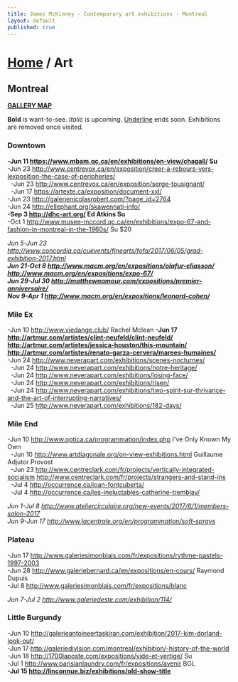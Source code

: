 ```yaml
---
title: James McKinney - Contemporary art exhibitions - Montreal
layout: default
published: true
---
```


# [Home](/) / Art

## Montreal

**[GALLERY MAP](https://www.google.com/maps/d/u/0/edit?mid=1pKDvWCvnInNN2igV2ruxxL_srzE)**

<p><span class="glyphicon glyphicon-info-sign" aria-hidden="true"></span> <strong>Bold</strong> is want-to-see. <em>Italic</em> is upcoming. <u>Underline</u> ends soon. Exhibitions are removed once visited.</p>

### Downtown

**-Jun 11 <https://www.mbam.qc.ca/en/exhibitions/on-view/chagall/> Su**  
-Jun 23 <http://www.centrevox.ca/en/exposition/creer-a-rebours-vers-lexposition-the-case-of-peripheries/>  
  -Jun 23 <http://www.centrevox.ca/en/exposition/serge-tousignant/>  
  -Jun 17 <https://artexte.ca/exposition/document-xxl/>  
-Jun 23 <http://galerienicolasrobert.com/?page_id=2764>  
-Jun 24 <http://ellephant.org/skawennati-info/>  
**-Sep 3 <http://dhc-art.org/> Ed Atkins Su**  
-Oct 1 <http://www.musee-mccord.qc.ca/en/exhibitions/expo-67-and-fashion-in-montreal-in-the-1960s/> Su $20  

_Jun 5-Jun 23 <http://www.concordia.ca/cuevents/finearts/fofa/2017/06/05/grad-exhibition-2017.html>_  
_**Jun 21-Oct 8 <http://www.macm.org/en/expositions/olafur-eliasson/> <http://www.macm.org/en/expositions/expo-67/>**_  
_**Jun 29-Jul 30 <http://matthewnamour.com/expositions/premier-anniversaire/>**_  
_**Nov 9-Apr 1 <http://www.macm.org/en/expositions/leonard-cohen/>**_  

### Mile Ex

-Jun 10 <http://www.viedange.club/> Rachel Mclean
**-Jun 17 <http://artmur.com/artistes/clint-neufeld/clint-neufeld/> <http://artmur.com/artistes/jessica-houston/this-mountain/> <http://artmur.com/artistes/renato-garza-cervera/marees-humaines/>**  
-Jun 24 <http://www.neverapart.com/exhibitions/scenes-nocturnes/>  
  -Jun 24 <http://www.neverapart.com/exhibitions/notre-heritage/>  
  -Jun 24 <http://www.neverapart.com/exhibitions/losing-face/>  
  -Jun 24 <http://www.neverapart.com/exhibitions/risen/>  
  -Jun 24 <http://www.neverapart.com/exhibitions/two-spirit-sur-thrivance-and-the-art-of-interrupting-narratives/>  
  -Jun 25 <http://www.neverapart.com/exhibitions/182-days/>  

### Mile End

-Jun 10 <http://www.optica.ca/programmation/index.php> I've Only Known My Own  
  -Jun 10 <http://www.artdiagonale.org/on-view-exhibitions.html> Guillaume Adjutor Provost  
  -Jun 23 <http://www.centreclark.com/fr/projects/vertically-integrated-socialism> <http://www.centreclark.com/fr/projects/strangers-and-stand-ins>  
  -Jul 4 <http://occurrence.ca/joan-fontcuberta/>  
  -Jul 4 <http://occurrence.ca/les-ineluctables-catherine-tremblay/>  

_Jun 1-Jul 8 <http://www.ateliercirculaire.org/new-events/2017/6/1/members-salon-2017>_  
_Jun 9-Jun 17 <http://www.lacentrale.org/en/programmation/soft-sprays>_  

### Plateau

-Jun 17 <http://www.galeriesimonblais.com/fr/expositions/rythme-pastels-1997-2003>  
-Jun 28 <http://www.galeriebernard.ca/en/expositions/en-cours/> Raymond Dupuis  
-Jul 8 <http://www.galeriesimonblais.com/fr/expositions/blanc>  

_Jun 7-Jul 2 <http://www.galeriedeste.com/exhibition/114/>_  

### Little Burgundy

-Jun 10 <http://galerieantoineertaskiran.com/exhibition/2017-kim-dorland-look-out/>  
-Jun 17 <http://galeriedivision.com/montreal/exhibition/-history-of-the-world>  
-Jun 18 <http://1700laposte.com/expositions/vide-et-vertige/> Su  
-Jul 1 <http://www.parisianlaundry.com/fr/expositions/avenir> BGL  
**-Jul 15 <http://linconnue.biz/exhibitions/old-show-title>**  
